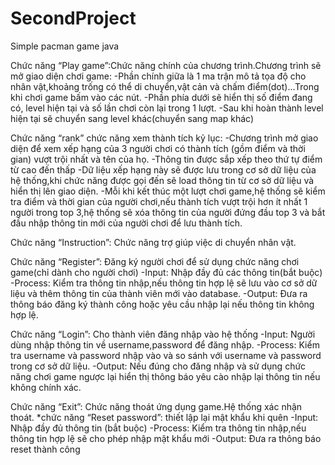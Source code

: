 # SecondProject
Simple pacman game java

Chức năng “Play game”:Chức năng chính của chương trình.Chương trình sẽ mở giao diện chơi game:
-Phần chính giữa là 1 ma trận mô tả tọa độ cho nhân vật,khoảng trống có thể di chuyển,vật cản và chấm điểm(dot)...Trong khi chơi game bấm vào các nút.
-Phần phía dưới sẽ hiển thị số điểm đang có, level hiện tại
 và số lần chơi còn lại trong 1 lượt.
-Sau khi hoàn thành level hiện tại sẽ chuyển sang level khác(chuyển sang map khác)

Chức năng “rank” chức năng xem thành tích kỷ lục:
-Chương trình mở giao diện để xem xếp hạng của 3 người chơi có thành tích (gồm điểm và thời gian) vượt trội nhất và tên của họ.
-Thông tin được sắp xếp theo thứ tự điểm từ cao đến thấp
-Dữ liệu xếp hạng này sẽ được lưu trong cơ sở dữ liệu của hệ thống,khi chức năng được gọi đến sẽ load thông tin từ cơ sở dữ liệu và hiển thị lên giao diện.
-Mỗi khi kết thúc một lượt chơi game,hệ thống sẽ kiểm tra điểm và thời gian của người chơi,nếu thành tích vượt trội hơn ít nhất 1 người trong top 3,hệ thống sẽ xóa thông tin của người đứng đầu top 3 và bắt đầu nhập thông tin mới của người chơi để lưu thành tích.

Chức năng “Instruction”: Chức năng trợ giúp việc di chuyển nhân vật.

Chức năng “Register”: Đăng ký người chơi để sử dụng chức năng chơi game(chỉ dành cho người chơi)
-Input: Nhập đầy đủ các thông tin(bắt buộc)
-Process: Kiểm tra thông tin nhập,nếu thông tin hợp lệ sẽ lưu vào cơ sở dữ liệu và thêm thông tin của thành viên mới vào database.
-Output: Đưa ra thông báo đăng ký thành công hoặc yêu cầu nhập lại nếu thông tin không hợp lệ.

Chức năng “Login”: Cho thành viên đăng nhập vào hệ thống
-Input: Người dùng nhập thông tin về username,password để đăng nhập.
-Process: Kiểm tra username và password nhập vào và so sánh với username và password trong cơ sở dữ liệu.
-Output: Nếu đúng cho đăng nhập và sử dụng chức năng chơi game ngược lại hiển thị thông báo yêu cào nhập lại thông tin nếu không chính xác.

Chức năng “Exit”: Chức năng thoát ứng dụng game.Hệ thống xác nhận thoát.
*chức năng “Reset password”: thiết lập lại mật khẩu khi quên
-Input: Nhập đầy đủ thông tin (bắt buộc)
-Process: Kiểm tra thông tin nhập,nếu thông tin hợp lệ sẽ cho phép nhập mật khẩu mới
-Output: Đưa ra thông báo reset thành công
